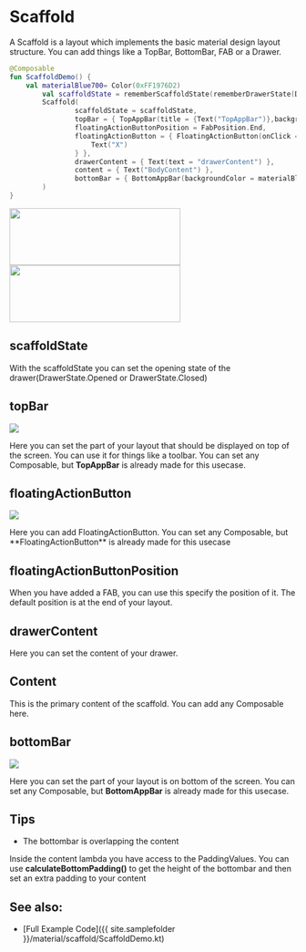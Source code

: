 <!---
This is the API of version 1.0.1
-->
# Scaffold

A Scaffold is a layout which implements the basic material design layout structure. You can add things like a TopBar, BottomBar, FAB or a Drawer.

```kotlin
@Composable
fun ScaffoldDemo() {
    val materialBlue700= Color(0xFF1976D2)
        val scaffoldState = rememberScaffoldState(rememberDrawerState(DrawerValue.Open))
        Scaffold(
                scaffoldState = scaffoldState,
                topBar = { TopAppBar(title = {Text("TopAppBar")},backgroundColor = materialBlue700)  },
                floatingActionButtonPosition = FabPosition.End,
                floatingActionButton = { FloatingActionButton(onClick = {}){
                    Text("X")
                } },
                drawerContent = { Text(text = "drawerContent") },
                content = { Text("BodyContent") },
                bottomBar = { BottomAppBar(backgroundColor = materialBlue700) { Text("BottomAppBar") } }
        )
}
```

<p align="left">
  <img src ="{{ site.images }}/material/scaffold/scaffold.png"  height=100 width=300  />
  <img src ="{{ site.images }}/material/scaffold/scaffoldwithdrawer.png"  height=100 width=300/>

</p>


## scaffoldState
With the scaffoldState you can set the opening state of the drawer(DrawerState.Opened or DrawerState.Closed)


## topBar

<p align="left">
  <img src ="{{ site.images }}/material/scaffold/topappbar.png"  />
</p>

Here you can set the part of your layout that should be displayed on top of the screen. You can use it for things like a toolbar. You can set any Composable, but **TopAppBar** is already made for this usecase.

## floatingActionButton
<p align="left">
  <img src ="{{ site.images }}/material/scaffold/floatingactionbutton.png"  />
</p>
Here you can add FloatingActionButton. You can set any Composable, but **FloatingActionButton** is already made for this usecase

## floatingActionButtonPosition
When you have added a FAB, you can use this specify the position of it. The default position is at the end of your layout.
 
## drawerContent
Here you can set the content of your drawer.

## Content
This is the primary content of the scaffold. You can add any Composable here.

## bottomBar

<p align="left">
  <img src ="{{ site.images }}/material/scaffold/bottomappbar.png"  />
</p>

Here you can set the part of your layout is on bottom of the screen. You can set any Composable, but **BottomAppBar** is already made for this usecase.


## Tips

* The bottombar is overlapping the content

Inside the content lambda you have access to the PaddingValues. You can use **calculateBottomPadding()** to get the height of the bottombar and then set an extra padding to your content

## See also:
* [Full Example Code]({{ site.samplefolder }}/material/scaffold/ScaffoldDemo.kt)
